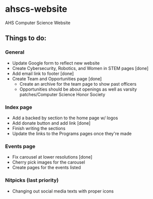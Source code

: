 # ahscs-website
AHS Computer Science Website

## Things to do:
### General
* Update Google form to reflect new website
* Create Cybersecurity, Robotics, and Women in STEM pages [done]
* Add email link to footer [done]
* Create Team and Opportunities page [done]
  * Create an archive for the team page to show past officers
  * Opportunities should be about openings as well as varsity patches/Computer Science Honor Society
### Index page
* Add a backed by section to the home page w/ logos
* Add donate button and add link [done]
* Finish writing the sections 
* Update the links to the Programs pages once they're made
### Events page
* Fix carousel at lower resolutions [done]
* Cherry pick images for the carousel
* Create pages for the events listed 
### Nitpicks (last priority)
* Changing out social media texts with proper icons
